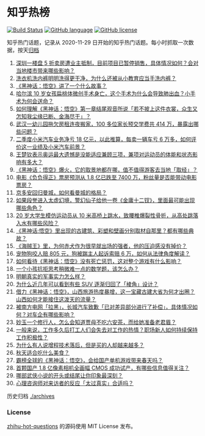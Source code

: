 # 知乎热榜
[![Build Status](https://github.com/ToWeLong/zhihu-hot-questions/workflows/CI/badge.svg)](https://github.com/ToWeLong/zhihu-hot-questions/actions)
[![GitHub language](https://img.shields.io/badge/language-golang-orange.svg)](https://golang.org/)
[![GitHub license](https://img.shields.io/github/license/ToWeLong/zhihu-hot-questions)](https://github.com/ToWeLong/zhihu-hot-questions/blob/main/LICENSE)

知乎热门话题，记录从 2020-11-29 日开始的知乎热门话题。每小时抓取一次数据，按天[归档](./archives)

<!-- BEGIN -->

1. [深圳一楼盘 5 折卖房遭业主抵制，目前项目已暂停销售，具体情况如何？会对当地楼市带来哪些影响？](https://www.zhihu.com/question/664939957)
1. [洗衣机洗内裤明明洗得更干净，为什么还被从小教育应当手洗内裤？](https://www.zhihu.com/question/430301463)
1. [《黑神话：悟空》讲了一个什么故事？](https://www.zhihu.com/question/658731240)
1. [哈尔滨 10 岁女孩扁桃体微创手术身亡，这个手术为什么会导致肺出血？小手术为何会送命？](https://www.zhihu.com/question/664693131)
1. [如何理解《黑神话：悟空》第一章结尾观音所说「若不披上这件衣裳，众生又怎知我尘缘已断、金海尽干」？](https://www.zhihu.com/question/664869379)
1. [武汉一幼儿园拖欠房租连夜搬家，100 多位家长预交学费共 414 万，暴露出哪些问题？](https://www.zhihu.com/question/664877474)
1. [二季度小米汽车业务净亏 18 亿元，以此推算，每卖一辆车亏 6 万多，如何评价这一业绩及小米汽车前景？](https://www.zhihu.com/question/664972643)
1. [王楚钦表示奥运最大遗憾是没能适应兼顾三项，兼项对运动员的体能和状态影响有多大？](https://www.zhihu.com/question/664973996)
1. [《黑神话：悟空》爆火，它的取景地都在哪，值不值得游客去当地「取经」？](https://www.zhihu.com/question/664873122)
1. [电影《负负得正》票房预测从 1.8 亿已跌至 7400 万，粉丝量是否能带动电影票房？](https://www.zhihu.com/question/664599962)
1. [京多安回归曼城，如何看曼城的格局？](https://www.zhihu.com/question/664928361)
1. [如果段誉进入太虚幻境，警幻仙子给他一卷《金庸十二钗》，里面最可能出现哪些角色？](https://www.zhihu.com/question/664469983)
1. [20 岁大学生模仿运动员从 10 米高桥上跳水，致腰椎爆裂性骨折，从高处跳落入水有哪些风险？](https://www.zhihu.com/question/664974621)
1. [《黑神话:悟空》里出现的古建筑、彩塑和壁画分别取材自那里？都有哪些典故？](https://www.zhihu.com/question/664775020)
1. [《海贼王》里，为何赤犬作为很早就出场的强者，他的压迫感没有掉价？](https://www.zhihu.com/question/453269002)
1. [宠物狗咬人赔 805 元，狗被踹主人起诉索赔 6 万，如何从法律角度解读？](https://www.zhihu.com/question/664802783)
1. [如何看待《黑神话：悟空》没有死亡惩罚，这对整个游戏有什么影响？](https://www.zhihu.com/question/664877628)
1. [一个小孩抗拒思考稍微难一点的数学题，该怎么办？](https://www.zhihu.com/question/664683359)
1. [明朝真实的军事实力怎么样？](https://www.zhihu.com/question/664823919)
1. [为什么近几年可以看到有些 SUV 逐渐归回了「棱角」设计？](https://www.zhihu.com/question/664910172)
1. [借力《黑神话：悟空》，山西旅游热度暴增，这一宝藏古建大省为何才出圈？山西如何才能接住这泼天的流量？](https://www.zhihu.com/question/664929656)
1. [被南方电网「拉黑」，长城汽车致歉「已对差异部分进行了补偿」，具体情况如何？对车企有哪些影响？](https://www.zhihu.com/question/664884949)
1. [妙玉一个修行人，怎么会知道贾母不吃六安茶，而给她准备老君眉？](https://www.zhihu.com/question/660334634)
1. [一般来说，工作多久后打工人们会失去对工作的热情？职场新人如何持续保持工作积极性？](https://www.zhihu.com/question/662639530)
1. [为什么有人说增程技术落后，但是买的人却越来越多？](https://www.zhihu.com/question/664885625)
1. [秋天适合吃什么美食？](https://www.zhihu.com/question/664362711)
1. [霸榜全球的《黑神话：悟空》，会给国产单机游戏带来春天吗？](https://www.zhihu.com/question/664973154)
1. [首颗国产 1.8 亿像素相机全画幅 CMOS 成功试产，有哪些信息值得关注？](https://www.zhihu.com/question/664799546)
1. [哪部武侠小说的开头或结尾让你印象最深刻？](https://www.zhihu.com/question/664456960)
1. [心理咨询师对来访者的反应「太过真实」合适吗？](https://www.zhihu.com/question/664803728)

<!-- END -->

历史归档 [./archives](./archives)


### License
[zhihu-hot-questions](https://github.com/towelong/zhihu-hot-questions) 的源码使用 MIT License 发布。